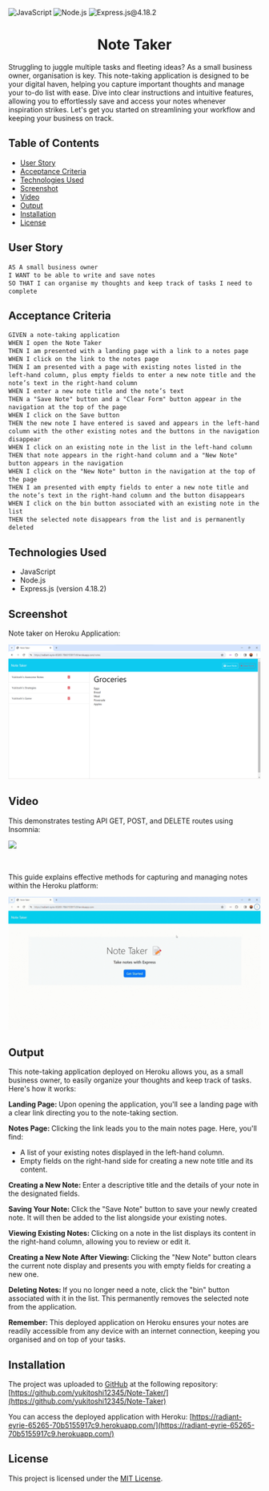![JavaScript](https://img.shields.io/badge/JavaScript-orange) ![Node.js](https://img.shields.io/badge/Node.js-blue) ![Express.js@4.18.2](https://img.shields.io/badge/Express.js@4.18.2-purple)

<h1 align = "center"> Note Taker </h1>

Struggling to juggle multiple tasks and fleeting ideas? As a small business owner, organisation is key. This note-taking application is designed to be your digital haven, helping you capture important thoughts and manage your to-do list with ease. Dive into clear instructions and intuitive features, allowing you to effortlessly save and access your notes whenever inspiration strikes. Let's get you started on streamlining your workflow and keeping your business on track.

## Table of Contents
- [User Story](#user-story)
- [Acceptance Criteria](#acceptance-criteria)
- [Technologies Used](#technologies-used)
- [Screenshot](#screenshot)
- [Video](#video)
- [Output](#output)
- [Installation](#installation)
- [License](#license)


## User Story
```
AS A small business owner
I WANT to be able to write and save notes
SO THAT I can organise my thoughts and keep track of tasks I need to complete
```

## Acceptance Criteria
```
GIVEN a note-taking application
WHEN I open the Note Taker
THEN I am presented with a landing page with a link to a notes page
WHEN I click on the link to the notes page
THEN I am presented with a page with existing notes listed in the left-hand column, plus empty fields to enter a new note title and the note’s text in the right-hand column
WHEN I enter a new note title and the note’s text
THEN a "Save Note" button and a "Clear Form" button appear in the navigation at the top of the page
WHEN I click on the Save button
THEN the new note I have entered is saved and appears in the left-hand column with the other existing notes and the buttons in the navigation disappear
WHEN I click on an existing note in the list in the left-hand column
THEN that note appears in the right-hand column and a "New Note" button appears in the navigation
WHEN I click on the "New Note" button in the navigation at the top of the page
THEN I am presented with empty fields to enter a new note title and the note’s text in the right-hand column and the button disappears
WHEN I click on the bin button associated with an existing note in the list
THEN the selected note disappears from the list and is permanently deleted
```

## Technologies Used
- JavaScript
- Node.js
- Express.js (version 4.18.2)


## Screenshot
Note taker on Heroku Application:

![](/public/assets/images/note-taker.png)

## Video
This demonstrates testing API GET, POST, and DELETE routes using Insomnia:

![](/public/assets/video/insomnia.gif)

<br>

This guide explains effective methods for capturing and managing notes within the Heroku platform:

![](/public/assets/video/note-taker.gif)

## Output
This note-taking application deployed on Heroku allows you, as a small business owner, to easily organize your thoughts and keep track of tasks. Here's how it works:

<b>Landing Page: </b> Upon opening the application, you'll see a landing page with a clear link directing you to the note-taking section.

<b> Notes Page: </b> Clicking the link leads you to the main notes page. Here, you'll find:
- A list of your existing notes displayed in the left-hand column.
- Empty fields on the right-hand side for creating a new note title and its content.

<b> Creating a New Note: </b> Enter a descriptive title and the details of your note in the designated fields.

<b> Saving Your Note: </b> Click the "Save Note" button to save your newly created note. It will then be added to the list alongside your existing notes.

<b> Viewing Existing Notes: </b> Clicking on a note in the list displays its content in the right-hand column, allowing you to review or edit it.

<b> Creating a New Note After Viewing: </b> Clicking the "New Note" button clears the current note display and presents you with empty fields for creating a new one.

<b> Deleting Notes: </b> If you no longer need a note, click the "bin" button associated with it in the list. This permanently removes the selected note from the application.

<b> Remember: </b> This deployed application on Heroku ensures your notes are readily accessible from any device with an internet connection, keeping you organised and on top of your tasks.

## Installation
The project was uploaded to [GitHub](https://github.com/) at the following repository:
[https://github.com/yukitoshi12345/Note-Taker/](https://github.com/yukitoshi12345/Note-Taker)

You can access the deployed application with Heroku:
[https://radiant-eyrie-65265-70b5155917c9.herokuapp.com/](https://radiant-eyrie-65265-70b5155917c9.herokuapp.com/)

## License
This project is licensed under the [MIT License](https://github.com/Yukitoshi12345/Note-Taker/blob/main/LICENSE).